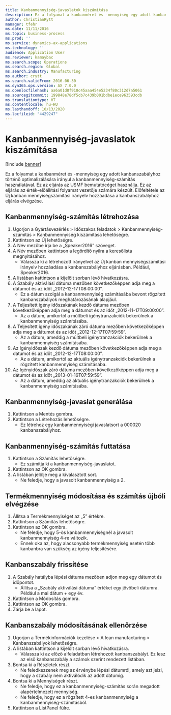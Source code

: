 ```yaml
---
title: Kanbanmennyiség-javaslatok kiszámítása
description: Ez a folyamat a kanbanméret és -mennyiség egy adott kanbanszabályhoz történő optimalizálására irányul a kanbanmennyiség-számítás használatával.
author: ChristianRytt
manager: tfehr
ms.date: 11/11/2016
ms.topic: business-process
ms.prod: ''
ms.service: dynamics-ax-applications
ms.technology: ''
audience: Application User
ms.reviewer: kamaybac
ms.search.scope: Operations
ms.search.region: Global
ms.search.industry: Manufacturing
ms.author: crytt
ms.search.validFrom: 2016-06-30
ms.dyn365.ops.version: AX 7.0.0
ms.openlocfilehash: aa6a01d8f918c45aaa454e5234f80c312d7a5061
ms.sourcegitcommit: 199848e78df5cb7c439b001bdbe1ece963593cdb
ms.translationtype: HT
ms.contentlocale: hu-HU
ms.lasthandoff: 10/13/2020
ms.locfileid: "4429247"
---
```

# <a name="calculate-kanban-quantity-suggestions"></a>Kanbanmennyiség-javaslatok kiszámítása

[!include [banner](../../includes/banner.md)]

Ez a folyamat a kanbanméret és -mennyiség egy adott kanbanszabályhoz történő optimalizálására irányul a kanbanmennyiség-számítás használatával. Ez az eljárás az USMF bemutatócéget használja. Ez az eljárás az érték-előállítási folyamat vezetője számára készült. Előfeltétele az Új kanban mennyiségszámítási irányelv hozzáadása a kanbanszabályhoz eljárás elvégzése.


## <a name="create-a-kanban-quantity-calculation"></a>Kanbanmennyiség-számítás létrehozása
1. Ugorjon a Gyártásvezérlés > Időszakos feladatok > Kanbanmennyiség-számítás > Kanbanmennyiség kiszámítása lehetőségre.
2. Kattintson az Új lehetőségre.
3. A Név mezőbe írja be a „Speaker2016” szöveget.
4. A Név mezőben kattintson a legördítő nyílra a keresőlista megnyitásához.
    * Válassza ki a létrehozott irányelvet az Új kanban mennyiségszámítási irányelv hozzáadása a kanbanszabályhoz eljárásban. Például, Speaker2016.  
5. A listában kattintson a kijelölt sorban lévő hivatkozásra.
6. A Szabály aktiválási dátuma mezőben következőképpen adja meg a dátumot és az időt „2012-12-17T08:00:00”.
    * Ez a dátum szolgál a kanbanmennyiség számításába bevont rögzített kanbanszabályok meghatározásának alapjául.  
7. A Teljesített igény időszakának kezdő dátuma mezőben következőképpen adja meg a dátumot és az időt „2012-11-17T09:00:00”.
    * Az a dátum, amikortól a múltbeli igénytranzakciók bekerülnek a kanbanmennyiség számításába.  
8. A Teljesített igény időszakának záró dátuma mezőben következőképpen adja meg a dátumot és az időt „2012-12-17T07:59:59”.
    * Az a dátum, ameddig a múltbeli igénytranzakciók bekerülnek a kanbanmennyiség számításába.  
9. Az Igényidőszak kezdő dátuma mezőben következőképpen adja meg a dátumot és az időt „2012-12-17T08:00:00”.
    * Az a dátum, amikortól az aktuális igénytranzakciók bekerülnek a rögzített kanbanmennyiség számításába.  
10. Az Igényidőszak záró dátuma mezőben következőképpen adja meg a dátumot és az időt „2013-01-16T07:59:59”.
    * Az a dátum, ameddig az aktuális igénytranzakciók bekerülnek a kanbanmennyiség számításába.  

## <a name="generate-kanban-quantity-proposal"></a>Kanbanmennyiség-javaslat generálása
1. Kattintson a Mentés gombra.
2. Kattintson a Létrehozás lehetőségre.
    * Ez létrehoz egy kanbanmennyiségi javaslatsort a 000020 kanbanszabályhoz.  

## <a name="run-kanban-quantity-calculation"></a>Kanbanmennyiség-számítás futtatása
1. Kattintson a Számítás lehetőségre.
    * Ez számítja ki a kanbanmennyiség-javaslatot.  
2. Kattintson az OK gombra.
3. A listában jelölje meg a kiválasztott sort.
    * Ne feledje, hogy a javasolt kanbanmennyiség a 2.  

## <a name="change-product-quantity-and-calculate-again"></a>Termékmennyiség módosítása és számítás újbóli elvégzése
1. Állítsa a Termékmennyiséget az „5” értékre.
2. Kattintson a Számítás lehetőségre.
3. Kattintson az OK gombra.
    * Ne feledje, hogy 5-ös kanbanmennyiségnél a javasolt kanbanmennyiség 4-re változik.  
    * Ennek oka az, hogy alacsonyabb termékmennyiség esetén több kanbanbra van szükség az igény teljesítésére.  

## <a name="update-kanban-rule"></a>Kanbanszabály frissítése
1. A Szabály hatályba lépési dátuma mezőben adjon meg egy dátumot és időpontot.
    * Állítsa a „Szabály aktiválási dátuma” értéket egy jövőbeli dátumra. Például a mai dátum + egy év.  
2. Kattintson a Módosítás gombra.
3. Kattintson az OK gombra.
4. Zárja be a lapot.

## <a name="validate-change-on-kanban-rule"></a>Kanbanszabály módosításának ellenőrzése
1. Ugorjon a Termékinformációk kezelése > A lean manufacturing > Kanbanszabályok lehetőségre.
2. A listában kattintson a kijelölt sorban lévő hivatkozásra.
    * Válassza ki az előző alfeladatban létrehozott kanbanszabályt. Ez lesz az első kanbanszabály a számok szerint rendezett listában.  
3. Bontsa ki a Részletek részt.
    * Ne feledkezzenek meg az érvénybe lépési dátumról, amely azt jelzi, hogy a szabály nem aktiválódik az adott dátumig.  
4. Bontsa ki a Mennyiségek részt.
    * Ne feledje, hogy ez a kanbanmennyiség-számítás során megadott alapértelmezett mennyiség.  
    * Ne feledje, hogy ez a rögzített 4-es kanbanmennyiség a kanbanmennyiség-számításból.  
5. Kattintson a ListPanel fülre.

